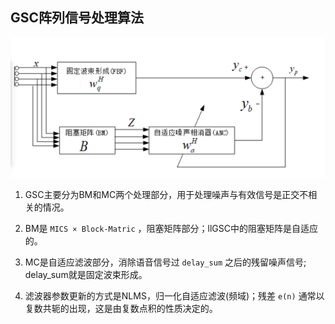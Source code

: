 ## GSC阵列信号处理算法
![](./img/gsc.png)

1. GSC主要分为BM和MC两个处理部分，用于处理噪声与有效信号是正交不相关的情况。

2. BM是 `MICS × Block-Matric` ，阻塞矩阵部分；llGSC中的阻塞矩阵是自适应的。
3. MC是自适应滤波部分，消除语音信号过 `delay_sum` 之后的残留噪声信号; delay_sum就是固定波束形成。
4. 滤波器参数更新的方式是NLMS，归一化自适应滤波(频域)；残差 `e(n)` 通常以复数共轭的出现，这是由复数点积的性质决定的。

